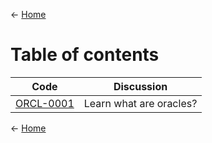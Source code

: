 
<- [Home](https://github.com/polygonnow/.github/tree/main/profile)

# Table of contents 


| Code | Discussion | 
| - | - |
| [ORCL-0001](https://github.com/polygonnow/.github/blob/main/profile/ORCL/ORCL-0001.md) | Learn what are oracles? |




























<- [Home](https://github.com/polygonnow/.github/tree/main/profile)
